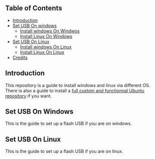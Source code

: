 ## Table of Contents

* [Introduction](#introduction)
* [Set USB On windows](#set-usb-on-windows)
  * [Install windows On Windwos](#install-windows-on-windows)
  * [Install Linux On Windows](#install-linux-on-windows)
* [Set USB On Linux](#set-usb-on-linux)
  * [Install windows On Linux](#install-windows-on-linux)
  * [Install Linux On Linux](#install-linux-on-linux)
* [Credits](#credits)

## Introduction
This repository is a guide to install windows and linux via different OS. There is also a guide to install a [full custom and functionnal Ubuntu repository](https://github.com/ARU1-TEAM/Ubuntu-installation-XFCE4-I3wm) if you want. 

## Set USB On Windows
This is the guide to set up a flash USB if you are on windows.








## Set USB On Linux
This is the guide to set up a flash USB if you are on linux.
